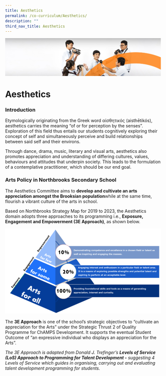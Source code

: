 ```yaml
---
title: Aesthetics
permalink: /co-curriculum/Aesthetics/
description: ""
third_nav_title: Aesthetics
---
```

![](/images/cca.jpg)

Aesthetics
==========

### Introduction

Etymologically originating from the Greek word αἰσθητικός (aisthētikós), aesthetics carries the meaning “of or for perception by the senses”. Exploration of this field thus entails our students cognitively exploring their concept of self and simultaneously perceive and build relationships between said self and their environs.  
  
Through dance, drama, music, literary and visual arts, aesthetics also promotes appreciation and understanding of differing cultures, values, behaviours and attitudes that underpin society. This leads to the formulation of a contemplative practitioner, which should be our end goal.



### Arts Policy in Northbrooks Secondary School


The Aesthetics Committee aims to <b>develop and cultivate an arts appreciation amongst the Brooksian population</b>while at the same time, flourish a vibrant culture of the arts in school.  
  
Based on Northbrooks Strategy Map for 2019 to 2023, the Aesthetics domain adopts three approaches to its programming i.e., <b>Exposure, Engagement and Empowerment (3E Approach)</b>, as shown below.


![](/images/Aesthetic%202022.png)



The **3E Approach** is one of the school’s strategic objectives to “cultivate an appreciation for the Arts” under the Strategic Thrust 2 of Quality Programme for ChAMPS Development. It supports the eventual Student Outcome of “an expressive individual who displays an appreciation for the Arts”.  

  

_The 3E Approach is adapted from Donald J. Trefinger’s **Levels of Service (LoS) Approach to Programming for Talent Development -** suggesting 4 Levels of Service which guides in organising, carrying out and evaluating talent development programming for students._